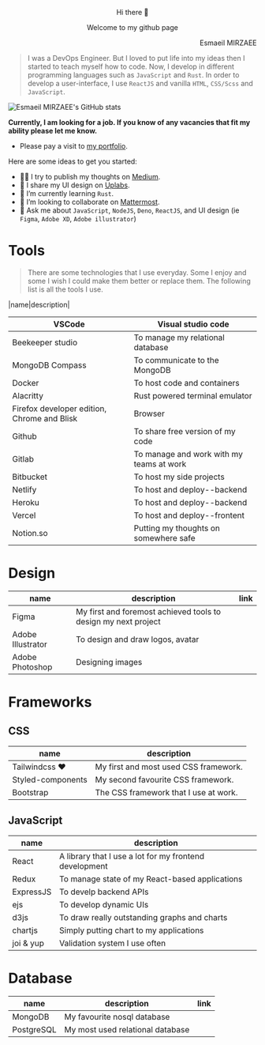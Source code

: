 <p align="center">Hi there 👋</p>
<p align="center">Welcome to my github page</p>
<p align="right">Esmaeil MIRZAEE</p>


> I was a DevOps Engineer. But I loved to put life into my ideas then I started to teach myself how to code. Now, I develop in different programming languages such as `JavaScript` and `Rust`. In order to develop a user-interface, I use `ReactJS` and vanilla `HTML`, `CSS/Scss` and `JavaScript`. 

![Esmaeil MIRZAEE's GitHub stats](https://github-readme-stats.vercel.app/api?username=esmaeilmirzaee&show_icons=true&theme=radical)


**Currently, I am looking for a job. If you know of any vacancies that fit my ability please let me know.**

- Please pay a visit to [my portfolio](https://esmaeilmirzaee.github.io).

Here are some ideas to get you started:

- ✍🏻 I try to publish my thoughts on [Medium](https://esmaeilmirzaee.medium.com/).
- 🎨 I share my UI design on [Uplabs](https://uplabs.com/esmaeilmirzaee).
- 🌱 I’m currently learning `Rust`.
- 👯 I’m looking to collaborate on [Mattermost](https://mattermost.com/).
- 💬 Ask me about `JavaScript`, `NodeJS`, `Deno`, `ReactJS`, and UI design (ie `Figma`, `Adobe XD`, `Adobe illustrator`)

# Tools

> There are some technologies that I use everyday. Some I enjoy and some I wish I could make them better or replace them. The following list is all the tools I use.

|name|description|

|VSCode|Visual studio code|
|-----|--------|
|Beekeeper studio|To manage my relational database|
|MongoDB Compass|To communicate to the MongoDB|
|Docker|To host code and containers|
|Alacritty|Rust powered terminal emulator|
|Firefox developer edition, Chrome and Blisk|Browser|
|Github|To share free version of my code|
|Gitlab|To manage and work with my teams at work|
|Bitbucket|To host my side projects|
|Netlify|To host and deploy--backend|
|Heroku|To host and deploy--backend|
|Vercel|To host and deploy--frontent|
|Notion.so|Putting my thoughts on somewhere safe|


# Design
|name|description|link|
|-----|--------|----|
|Figma|My first and foremost achieved tools to design my next project||
|Adobe Illustrator|To design and draw logos, avatar||
|Adobe Photoshop|Designing images||

# Frameworks
## CSS
|name|description|
|-----|--------|
|Tailwindcss ❤️|My first and most used CSS framework.|
|Styled-components|My second favourite CSS framework.|
|Bootstrap|The CSS framework that I use at work.|

## JavaScript
|name|description|
|-----|--------|
|React|A library that I use a lot for my frontend development|
|Redux|To manage state of my React-based applications|
|ExpressJS|To develp backend APIs|
|ejs|To develop dynamic UIs|
|d3js|To draw really outstanding graphs and charts|
|chartjs|Simply putting chart to my applications|
|joi & yup|Validation system I use often|

# Database
|name|description|link|
|-----|--------|---|
|MongoDB|My favourite nosql database||
|PostgreSQL|My most used relational database||

